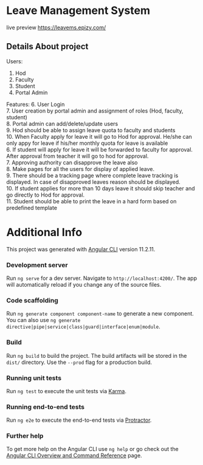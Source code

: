# Leave Management System  

live preview https://leavems.epizy.com/

## Details About project
Users:
1. Hod
2. Faculty
3. Student
4. Portal Admin  

Features:
6. User Login  
7. User creation by portal admin and assignment of roles (Hod, faculty, student)  
8. Portal admin can add/delete/update users  
9. Hod should be able to assign leave quota to faculty and students  
10. When Faculty apply for leave it will go to Hod for approval. He/she can only appy for leave if
his/her monthly quota for leave is available  
6. If student will apply for leave it will be forwarded to faculty for approval. After approval from
teacher it will go to hod for approval.  
7. Approving authority can disapprove the leave also  
8. Make pages for all the users for display of applied leave.  
9. There should be a tracking page where complete leave tracking is displayed. In case of
disapproved leaves reason should be displayed.  
10. If student applies for more than 10 days leave it should skip teacher and go directly to Hod for
approval.  
11. Student should be able to print the leave in a hard form based on predefined template  



# Additional Info
This project was generated with [Angular CLI](https://github.com/angular/angular-cli) version 11.2.11.

### Development server

Run `ng serve` for a dev server. Navigate to `http://localhost:4200/`. The app will automatically reload if you change any of the source files.

### Code scaffolding

Run `ng generate component component-name` to generate a new component. You can also use `ng generate directive|pipe|service|class|guard|interface|enum|module`.

### Build

Run `ng build` to build the project. The build artifacts will be stored in the `dist/` directory. Use the `--prod` flag for a production build.

### Running unit tests

Run `ng test` to execute the unit tests via [Karma](https://karma-runner.github.io).

### Running end-to-end tests

Run `ng e2e` to execute the end-to-end tests via [Protractor](http://www.protractortest.org/).

### Further help

To get more help on the Angular CLI use `ng help` or go check out the [Angular CLI Overview and Command Reference](https://angular.io/cli) page.

